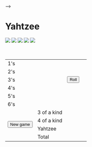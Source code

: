 <!-- Tunji Adetunji
<!-- CSC235.01
<!-- HomeWork:#2
<!-- Git-Hub: https://github.com/yourName/ypurHomeWork-->
-->

<!DOCTYPE html>
<html language>
<head>
<body>

<Script language="JavaScript">
<!--
var v = new Array(0,0,0,0);
var h = new Array(false,false,false,false,false); // false means not clickable.
var f = new Array(0,0,0,0,0,0,0);

function roll()
{
 f[1]=f[2]=f[3]=f[4]=f[5]=f[6]=0;
 for(var i=0;i<5;i++)
{
  if(!h[i]){
  d=document.getElementById("d"+1);
  v[i]=math.floor(6*math.random())+1;
  d.sc"pix/dice"+v[i]+" .gif";
  }
  f[v[i]]++;
}
    
}
function hold(i)
{
      d=document.getElementById("d"+i);
      h[i]=!h[i];
      if(h[i]) { d.src="pix/diceX"+v[i]+" .gif"; }
      else     { d.src="pix/diceX"+v[i]+" .gif"; }
    }
    function roll()
    {
      d=document.getElementById("s"+1);
      d.innerHTML=f[i]*i;
    }
//-->
</script>

<h1>Yahtzee </h1>
<div Class="a">
      <img id="d0" src="pix/dice0.gif">
      <img id="d1" src="pix/dice0.gif">
      <img id="d2" src="pix/dice0.gif">
      <img id="d3" src="pix/dice0.gif">
      <img id="d4" src="pix/dice0.gif"> </div>
<br><br>
<table class="t" >
<tr> <td class="a"> 1's </td>
<td id="s1" onMouseOver="scr(1);" onMouseOut="clr(1)" class="b" >  </td>
       <td class="c" rowspan="5"> <button class="b" onClick="roll()">Roll</button> </td> </tr>
<tr> <td class="a"> 2's </td> <td> <td class="b"> </td> </tr>
<tr> <td class="a"> 3's </td> <td> <td class="b"> </td> </tr>
<tr> <td class="a"> 4's </td> <td> <td class="b"> </td> </tr>
<tr> <td class="a"> 5's </td> <td> <td class="b"> </td> </tr>
<tr> <td class="a"> 6's </td> <td> <td class="b"> </td> </tr>
       <td class="c" rowspan="5" > <button class="c"> New game </button> </td> </tr>
<tr> <td class="a"> 3 of a kind </td> <td class="b"> </td> </tr>
<tr> <td class="a"> 4 of a kind </td> <td class="b"> </td> </tr>
<tr> <td class="a"> Yahtzee </td> <td class="b"> </td> </tr>
<tr> <td class="a"> Total </td> <td class="b"> </td> </tr>

</table>
</head>
</body>


 
    
        
